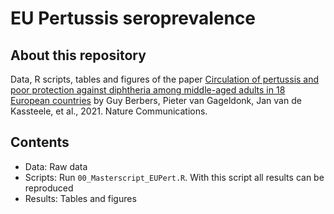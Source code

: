 # EU Pertussis seroprevalence

## About this repository

Data, R scripts, tables and figures of the paper [Circulation of pertussis and poor protection against diphtheria among middle-aged adults in 18 European countries](https://www.nature.com/articles/s41467-021-23114-y) by Guy Berbers, Pieter van Gageldonk, Jan van de Kassteele, et al., 2021. Nature Communications.

## Contents

- Data: Raw data
- Scripts: Run `00_Masterscript_EUPert.R`. With this script all results can be reproduced
- Results: Tables and figures
